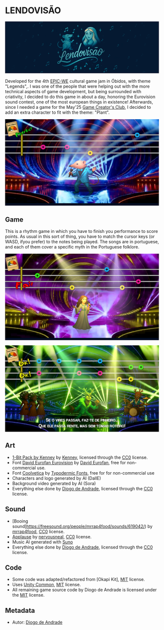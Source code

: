 # LENDOVISÃO

![Title](Screenshots/title_small.png)

Developed for the 4th [EPIC-WE] cultural game jam in Óbidos, with theme "Legends",.
I was one of the people that were helping out with the more technical aspects of game development, but being surrounded with criativity, I decided to do this game in about a day, honoring the Eurovision sound contest, one of the most european things in existence!
Afterwards, since I needed a game for the May'25 [Game Creator's Club], I decided to add an extra character to fit with the theme: "Plant".

![Screenshot](Screenshots/screen01.png)

## Game

This is a rhythm game in which you have to finish you performance to score points.
As usual in this sort of thing, you have to match the cursor keys (or WASD, ifyou prefer) to the notes being played.
The songs are in portuguese, and each of them cover a specific myth in the Portuguese folklore.

![Screenshot](Screenshots/screen02.png)

![Screenshot](Screenshots/screen04.png)

## Art

- [1-Bit Pack by Kenney](hhttps://kenney.nl/assets/1-bit-pack) by [Kenney](https://kenney.nl), licensed through the [CC0] license.
- Font [David Eurofan Eurovision](https://www.dafont.com/david-eurofan-eurovision.font) by [David Eurofan](https://www.dafont.com/david-eurofan.d4762), free for non-commercial use.
- Font [Coolvetica](https://www.dafont.com/pt/coolvetica.font) by [Typodermic Fonts](https://www.dafont.com/pt/typodermic-fonts.d1705), free for for non-commercial use
- Characters and logo generated by AI (DallE)
- Background video generated by AI (Sora)
- Everything else done by [Diogo de Andrade], licensed through the [CC0] license.

## Sound

- [Booing sound]https://freesound.org/people/mrrap4food/sounds/619042/) by [mrrap4food](https://freesound.org/people/mrrap4food/), [CC0] license.
- [Applause](https://freesound.org/people/nervousneal/sounds/457295/) by [nervousneal](https://freesound.org/people/nervousneal/), [CC0] license.
- Music AI generated with [Suno]
- Everything else done by [Diogo de Andrade], licensed through the [CC0] license.

## Code

- Some code was adapted/refactored from [Okapi Kit], [MIT] license.
- Uses [Unity Common], [MIT] license.
- All remaining game source code by Diogo de Andrade is licensed under the [MIT] license.

## Metadata

- Autor: [Diogo de Andrade]

[Diogo de Andrade]:https://github.com/DiogoDeAndrade
[CC0]:https://creativecommons.org/publicdomain/zero/1.0/
[CC-BY 3.0]:https://creativecommons.org/licenses/by/3.0/
[CC-BY-NC 3.0]:https://creativecommons.org/licenses/by-nc/3.0/
[CC-BY-SA 4.0]:http://creativecommons.org/licenses/by-sa/4.0/
[CC-BY 4.0]:https://creativecommons.org/licenses/by/4.0/
[CC-BY-NC 4.0]:https://creativecommons.org/licenses/by-nc/4.0/
[OkapiKit]:https://github.com/VideojogosLusofona/OkapiKit
[Unity Common]:https://github.com/DiogoDeAndrade/UnityCommon
[Suno]:https://suno.com/
[EPIC-WE]:https://epic-we.eu/
[Game Creator's Club]:https://game-creators-club.itch.io/
[MIT]:LICENSE
